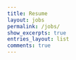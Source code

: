 ```yaml
---
title: Resume
layout: jobs
permalink: /jobs/
show_excerpts: true
entries_layout: list
comments: true
---
```

